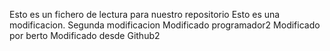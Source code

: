 Esto es un fichero de lectura para nuestro repositorio
Esto es una modificacion.
Segunda modificacion
Modificado programador2
Modificado por berto
Modificado desde Github2
